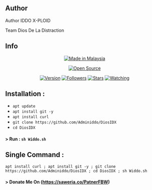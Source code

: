 ## Author
<p>Author IDDO X-PLOID</p>
<p>Team Dios De La Distraction</p>

## Info
<p align="center">
<a href="#"><img title="Made in Malaysia" src="https://img.shields.io/badge/MADE%20IN-MALAYSIA-green?colorA=%23ff0000&colorB=%23017e40&style=for-the-badge"></a>
</p>
</p>
<p align="center">
<a href="https://img.shields.io/badge/Author-7870a-red.svg?style=for-the-badge&logo=github"></a>
<a href="#"><img title="Open Source" src="https://img.shields.io/badge/Open%20Source-%E2%9D%A4-green?style=for-the-badge"></a>
</p>
<p align="center">
<a href="#"><img title="Version" src="https://img.shields.io/badge/Version-1.0-green.svg?style=flat-square"></a>
<a href="https://github.com/Adminiddo/followers"><img title="Followers" src="https://img.shields.io/github/followers/7870a?color=blue&style=flat-square"></a>
<a href="https://github.com/Adminiddo/"><img title="Stars" src="https://img.shields.io/github/stars/7870a/theblackpaper?color=red&style=flat-square"></a>
<a href="https://c.top4top.io/p_2270py6fv0.jpg"><img title="Watching" src="https://img.shields.io/github/watchers/7870a/theblackpaper?label=Watchers&color=blue&style=flat-square"></a>
</p>

## Installation :

* `apt update`
* `apt install git -y`
* `apt install curl`
* `git clone https://github.com/Adminiddo/DiosIDX`
* `cd DiosIDX`
#### > Run : `sh Widdo.sh`
## Single Command :
```
apt install curl ; apt install git -y ; git clone https://github.com/Adminiddo/DiosIDX ; cd DiosIDX ; sh Widdo.sh 
```


#### > Donate Me On (https://saweria.co/PatnerFBW)

